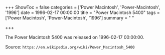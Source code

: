 +++
ShowToc = false
categories = ['Power Macintosh', 'Power-Macintosh', '1996']
date = 1996-02-17 00:00:00
title = "Power Macintosh 5400"
tags = ['Power Macintosh', 'Power-Macintosh', '1996']
summary = " "

+++

The Power Macintosh 5400 was released on 1996-02-17 00:00:00.

Source: `https://en.wikipedia.org/wiki/Power_Macintosh_5400`


